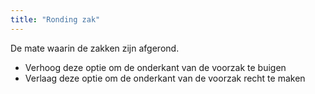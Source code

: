 ```yaml
---
title: "Ronding zak"
---
```


De mate waarin de zakken zijn afgerond.

- Verhoog deze optie om de onderkant van de voorzak te buigen
- Verlaag deze optie om de onderkant van de voorzak recht te maken




